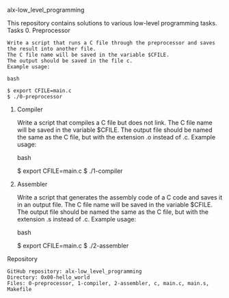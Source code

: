 alx-low_level_programming

This repository contains solutions to various low-level programming tasks.
Tasks
0. Preprocessor

    Write a script that runs a C file through the preprocessor and saves the result into another file.
    The C file name will be saved in the variable $CFILE.
    The output should be saved in the file c.
    Example usage:

    bash

    $ export CFILE=main.c
    $ ./0-preprocessor


1. Compiler

    Write a script that compiles a C file but does not link.
    The C file name will be saved in the variable $CFILE.
    The output file should be named the same as the C file, but with the extension .o instead of .c.
    Example usage:

    bash

    $ export CFILE=main.c
    $ ./1-compiler

2. Assembler

    Write a script that generates the assembly code of a C code and saves it in an output file.
    The C file name will be saved in the variable $CFILE.
    The output file should be named the same as the C file, but with the extension .s instead of .c.
    Example usage:

    bash

    $ export CFILE=main.c
    $ ./2-assembler

Repository

    GitHub repository: alx-low_level_programming
    Directory: 0x00-hello_world
    Files: 0-preprocessor, 1-compiler, 2-assembler, c, main.c, main.s, Makefile


